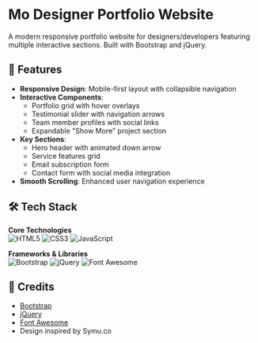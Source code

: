# Mo Designer Portfolio Website


A modern responsive portfolio website for designers/developers featuring multiple interactive sections. Built with Bootstrap and jQuery.

## 🌟 Features
- **Responsive Design**: Mobile-first layout with collapsible navigation
- **Interactive Components**:
  - Portfolio grid with hover overlays
  - Testimonial slider with navigation arrows
  - Team member profiles with social links
  - Expandable "Show More" project section
- **Key Sections**:
  - Hero header with animated down arrow
  - Service features grid
  - Email subscription form
  - Contact form with social media integration
- **Smooth Scrolling**: Enhanced user navigation experience

## 🛠 Tech Stack
**Core Technologies**  
![HTML5](https://img.shields.io/badge/HTML5-E34F26?style=for-the-badge&logo=html5&logoColor=white)
![CSS3](https://img.shields.io/badge/CSS3-1572B6?style=for-the-badge&logo=css3&logoColor=white)
![JavaScript](https://img.shields.io/badge/JavaScript-F7DF1E?style=for-the-badge&logo=javascript&logoColor=black)

**Frameworks & Libraries**  
![Bootstrap](https://img.shields.io/badge/Bootstrap-563D7C?style=for-the-badge&logo=bootstrap&logoColor=white)
![jQuery](https://img.shields.io/badge/jQuery-0769AD?style=for-the-badge&logo=jquery&logoColor=white)
![Font Awesome](https://img.shields.io/badge/Font%20Awesome-528DD7?style=for-the-badge&logo=font-awesome&logoColor=white)


## 📜 Credits
- [Bootstrap](https://getbootstrap.com/)
- [jQuery](https://jquery.com/)
- [Font Awesome](https://fontawesome.com/)
- Design inspired by Symu.co
